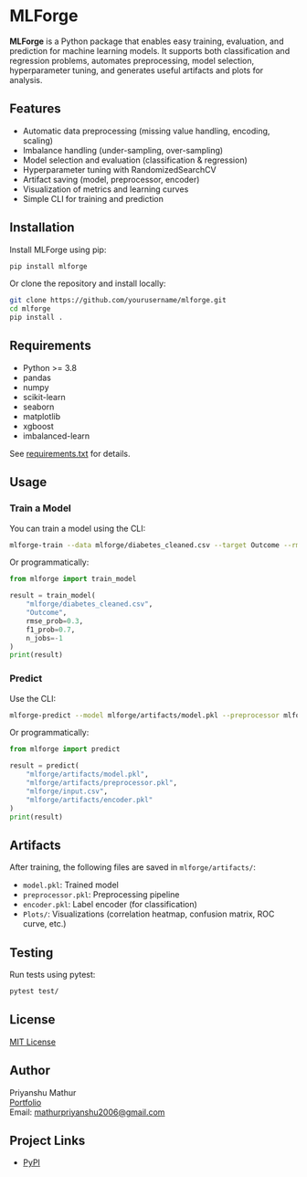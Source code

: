 # MLForge

**MLForge** is a Python package that enables easy training, evaluation, and prediction for machine learning models. It supports both classification and regression problems, automates preprocessing, model selection, hyperparameter tuning, and generates useful artifacts and plots for analysis.

## Features

- Automatic data preprocessing (missing value handling, encoding, scaling)
- Imbalance handling (under-sampling, over-sampling)
- Model selection and evaluation (classification & regression)
- Hyperparameter tuning with RandomizedSearchCV
- Artifact saving (model, preprocessor, encoder)
- Visualization of metrics and learning curves
- Simple CLI for training and prediction

## Installation

Install MLForge using pip:

```sh
pip install mlforge
```

Or clone the repository and install locally:

```sh
git clone https://github.com/yourusername/mlforge.git
cd mlforge
pip install .
```

## Requirements

- Python >= 3.8
- pandas
- numpy
- scikit-learn
- seaborn
- matplotlib
- xgboost
- imbalanced-learn

See [requirements.txt](requirements.txt) for details.

## Usage

### Train a Model

You can train a model using the CLI:

```sh
mlforge-train --data mlforge/diabetes_cleaned.csv --target Outcome --rmse 0.3 --f1 0.7
```

Or programmatically:

```python
from mlforge import train_model

result = train_model(
    "mlforge/diabetes_cleaned.csv",
    "Outcome",
    rmse_prob=0.3,
    f1_prob=0.7,
    n_jobs=-1
)
print(result)
```

### Predict

Use the CLI:

```sh
mlforge-predict --model mlforge/artifacts/model.pkl --preprocessor mlforge/artifacts/preprocessor.pkl --input mlforge/input.csv --encoder mlforge/artifacts/encoder.pkl
```

Or programmatically:

```python
from mlforge import predict

result = predict(
    "mlforge/artifacts/model.pkl",
    "mlforge/artifacts/preprocessor.pkl",
    "mlforge/input.csv",
    "mlforge/artifacts/encoder.pkl"
)
print(result)
```

## Artifacts

After training, the following files are saved in `mlforge/artifacts/`:

- `model.pkl`: Trained model
- `preprocessor.pkl`: Preprocessing pipeline
- `encoder.pkl`: Label encoder (for classification)
- `Plots/`: Visualizations (correlation heatmap, confusion matrix, ROC curve, etc.)

## Testing

Run tests using pytest:

```sh
pytest test/
```

## License

[MIT License](https://github.com/dhgefergfefruiwefhjhcduc/ML_Forge?tab=MIT-1-ov-file)

## Author

Priyanshu Mathur  
[Portfolio](https://my-portfolio-phi-two-53.vercel.app/)  
Email: mathurpriyanshu2006@gmail.com

## Project Links

- [PyPI](https://pypi.org/project/mlforgex/1.0.0/)
